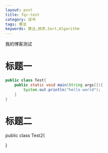 ```yaml
---
layout: post
title: fqc-test
category: 读书
tags: 算法
keywords: 算法,排序,Sort,Algorithm
---
```


我的博客测试

# 标题一

```java
public class Test{
	public static void main(String args[]){
		System.out.println("hello world");
	}
}

```
# 标题二  
public class Test2{

}



